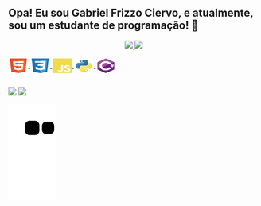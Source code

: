 ## Opa! Eu sou Gabriel Frizzo Ciervo, e atualmente, sou um estudante de programação! 👾

<div align="center">
  <a href="https://github.com/gabicode16">
  <img height="160em" src="https://github-readme-stats-sigma-five.vercel.app/api?username=gabicode16&show_icons=true&theme=radical&include_all_commits=true&count_private=true&title_color=00fa9a&text_color=F90000"/>
  <img height="160em" src="https://github-readme-stats-sigma-five.vercel.app/api/top-langs/?username=gabicode16&layout=compact&langs_count=7&theme=radical&title_color=00fa9a&text_color=F90000"/>
</div>

<div style="display: inline_block"><br>
  <img align="center" alt="Gabi-HTML" height="30" width="40" src="https://raw.githubusercontent.com/devicons/devicon/master/icons/html5/html5-original.svg">
  <img align="center" alt="Gabi-CSS" height="30" width="40" src="https://raw.githubusercontent.com/devicons/devicon/master/icons/css3/css3-original.svg">
  <img align="center" alt="Gabi-Js" height="30" width="40" src="https://raw.githubusercontent.com/devicons/devicon/master/icons/javascript/javascript-plain.svg">
  <img align="center" alt="Gabi-Python" height="30" width="40" src="https://raw.githubusercontent.com/devicons/devicon/master/icons/python/python-original.svg">
  <img align="center" alt="Gabi-Csharp" height="30" width="40" src="https://raw.githubusercontent.com/devicons/devicon/master/icons/csharp/csharp-original.svg">
</div>
  
  ##

<div>
  <a href = "https://wa.me/5554999028911"><img src="https://img.shields.io/badge/WhatsApp-25D366?style=for-the-badge&logo=whatsapp&logoColor=white" target="_blank"></a>
  <a href = "mailto:gabrielfciervo@gmail.com"><img src="https://img.shields.io/badge/Gmail-D14836?style=for-the-badge&logo=gmail&logoColor=white" target="_blank"></a>
</div>

![Snake animation](https://github.com/GabiCode16/GabiCode16/blob/output/github-contribution-grid-snake.svg)
